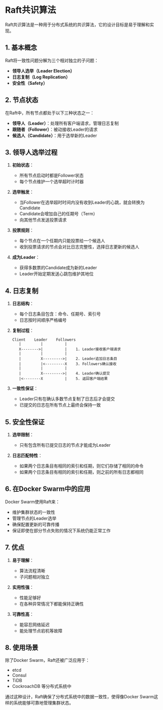 # Raft共识算法

Raft共识算法是一种用于分布式系统的共识算法，它的设计目标是易于理解和实现。

## 1. 基本概念

Raft将一致性问题分解为三个相对独立的子问题：
- **领导人选举（Leader Election）**
- **日志复制（Log Replication）**
- **安全性（Safety）**

## 2. 节点状态

在Raft中，所有节点都处于以下三种状态之一：
- **领导人（Leader）**：处理所有客户端请求，管理日志复制
- **跟随者（Follower）**：被动接收Leader的请求
- **候选人（Candidate）**：用于选举新的Leader

## 3. 领导人选举过程

1. **初始状态**：
   - 所有节点启动时都是Follower状态
   - 每个节点维护一个选举超时计时器

2. **选举触发**：
   - 当Follower在选举超时时间内没有收到Leader的心跳，就会转换为Candidate
   - Candidate会增加自己的任期号（Term）
   - 向其他节点发送投票请求

3. **投票规则**：
   - 每个节点在一个任期内只能投票给一个候选人
   - 收到投票请求的节点会对比日志完整性，选择日志更新的候选人

4. **成为Leader**：
   - 获得多数票的Candidate成为新的Leader
   - Leader开始定期发送心跳包维护其地位

## 4. 日志复制

1. **日志结构**：
   - 每个日志条目包含：命令、任期号、索引号
   - 日志按时间顺序严格编号

2. **复制过程**：
   ```
   Client    Leader    Followers
      |         |          |
      X-------->|          |    1. Leader接收客户端请求
      |         |          |
      |         X--------->|    2. Leader追加日志条目
      |         |<---------X    3. Followers确认接收
      |         |          |
      |         X--------->|    4. Leader确认提交
      |<--------X          |    5. 返回客户端结果
   ```

3. **一致性保证**：
   - Leader只有在确认多数节点复制了日志后才会提交
   - 已提交的日志在所有节点上最终会保持一致

## 5. 安全性保证

1. **选举限制**：
   - 只有包含所有已提交日志的节点才能成为Leader

2. **日志匹配特性**：
   - 如果两个日志条目有相同的索引和任期，则它们存储了相同的命令
   - 如果两个日志条目有相同的索引和任期，则之前的所有日志都相同

## 6. 在Docker Swarm中的应用

Docker Swarm使用Raft来：
- 维护集群状态的一致性
- 管理节点的Leader选举
- 确保配置更新的可靠传播
- 保证即使在部分节点失败的情况下系统仍能正常工作

## 7. 优点

1. **易于理解**：
   - 算法流程清晰
   - 子问题相对独立

2. **实用性强**：
   - 性能足够好
   - 在各种异常情况下都能保持正确性

3. **可靠性高**：
   - 能容忍网络延迟
   - 能处理节点宕机等故障

## 8. 使用场景

除了Docker Swarm，Raft还被广泛应用于：
- etcd
- Consul
- TiDB
- CockroachDB
等分布式系统中

通过这种设计，Raft确保了分布式系统中的数据一致性，使得像Docker Swarm这样的系统能够可靠地管理集群状态。 